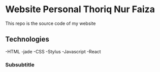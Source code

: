 # Website Personal Thoriq Nur Faiza
 This repo is the source code of my website
## Technologies

-HTML
 -jade
-CSS
 -Stylus
-Javascript
 -React

### Subsubtitle

